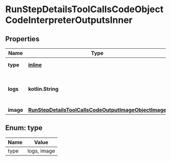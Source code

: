 
# RunStepDetailsToolCallsCodeObjectCodeInterpreterOutputsInner

## Properties
| Name | Type | Description | Notes |
| ------------ | ------------- | ------------- | ------------- |
| **type** | [**inline**](#Type) | Always &#x60;logs&#x60;. |  |
| **logs** | **kotlin.String** | The text output from the Code Interpreter tool call. |  |
| **image** | [**RunStepDetailsToolCallsCodeOutputImageObjectImage**](RunStepDetailsToolCallsCodeOutputImageObjectImage.md) |  |  |


<a id="Type"></a>
## Enum: type
| Name | Value |
| ---- | ----- |
| type | logs, image |




